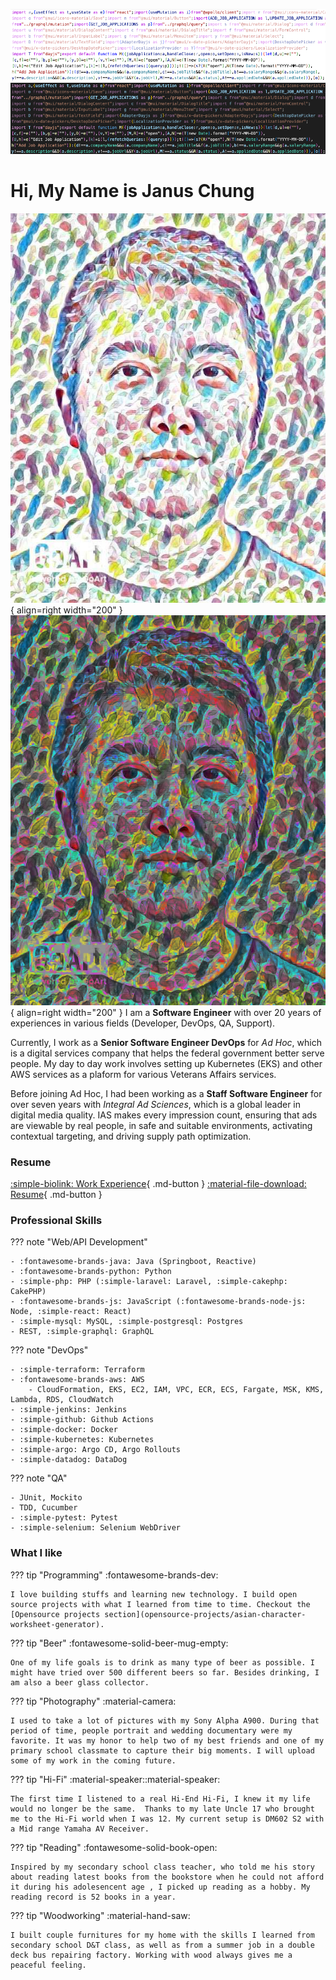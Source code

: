 ![banner](./assets/light_banner.png#only-light)
![banner](./assets/dark_banner.png#only-dark)
# Hi, My Name is Janus Chung
![banner](./assets/light_profile.jpg#only-light){ align=right width="200" }
![banner](./assets/dark_profile.png#only-dark){ align=right width="200" }
I am a __Software Engineer__ with over 20 years of experiences in various fields (Developer, DevOps, QA, Support).

Currently, I work as a __Senior Software Engineer DevOps__ for _Ad Hoc_, which is a digital services company that helps the federal government better serve people. My day to day work involves setting up Kubernetes (EKS) and other AWS services as a plaform for various Veterans Affairs services.

Before joining Ad Hoc, I had been working as a __Staff Software Engineer__ for over seven years with _Integral Ad Sciences_, which is a global leader in digital media quality. IAS makes every impression count, ensuring that ads are viewable by real people, in safe and suitable environments, activating contextual targeting, and driving supply path optimization.


### Resume

[:simple-biolink: Work Experience](./about-me/work-experience.md){ .md-button }
[:material-file-download: Resume](./assets/januschung_resume.pdf){ .md-button }


### Professional Skills

??? note "Web/API Development"

    - :fontawesome-brands-java: Java (Springboot, Reactive)
    - :fontawesome-brands-python: Python
    - :simple-php: PHP (:simple-laravel: Laravel, :simple-cakephp: CakePHP)
    - :fontawesome-brands-js: JavaScript (:fontawesome-brands-node-js: Node, :simple-react: React)
    - :simple-mysql: MySQL, :simple-postgresql: Postgres
    - REST, :simple-graphql: GraphQL

??? note "DevOps"

    - :simple-terraform: Terraform
    - :fontawesome-brands-aws: AWS
        - CloudFormation, EKS, EC2, IAM, VPC, ECR, ECS, Fargate, MSK, KMS, Lambda, RDS, CloudWatch
    - :simple-jenkins: Jenkins
    - :simple-github: Github Actions
    - :simple-docker: Docker
    - :simple-kubernetes: Kubernetes
    - :simple-argo: Argo CD, Argo Rollouts
    - :simple-datadog: DataDog

??? note "QA"

    - JUnit, Mockito
    - TDD, Cucumber
    - :simple-pytest: Pytest
    - :simple-selenium: Selenium WebDriver


### What I like

??? tip "Programming"
    :fontawesome-brands-dev: 
    
    I love building stuffs and learning new technology. I build open source projects with what I learned from time to time. Checkout the [Opensource projects section](opensource-projects/asian-character-worksheet-generator).
??? tip "Beer"
    :fontawesome-solid-beer-mug-empty: 
    
    One of my life goals is to drink as many type of beer as possible. I might have tried over 500 different beers so far. Besides drinking, I am also a beer glass collector.
??? tip "Photography"
    :material-camera: 
    
    I used to take a lot of pictures with my Sony Alpha A900. During that period of time, people portrait and wedding documentary were my favorite. It was my honor to help two of my best friends and one of my primary school classmate to capture their big moments. I will upload some of my work in the coming future.
??? tip "Hi-Fi"
    :material-speaker::material-speaker: 
    
    The first time I listened to a real Hi-End Hi-Fi, I knew it my life would no longer be the same.  Thanks to my late Uncle 17 who brought me to the Hi-Fi world when I was 12. My current setup is DM602 S2 with a Mid range Yamaha AV Receiver.
??? tip "Reading"
    :fontawesome-solid-book-open: 
    
    Inspired by my secondary school class teacher, who told me his story about reading latest books from the bookstore when he could not afford it during his adolesencent age , I picked up reading as a hobby. My reading record is 52 books in a year.
??? tip "Woodworking"
    :material-hand-saw: 
    
    I built couple furnitures for my home with the skills I learned from secondary school D&T class, as well as from a summer job in a double deck bus repairing factory. Working with wood always gives me a peaceful feeling.

